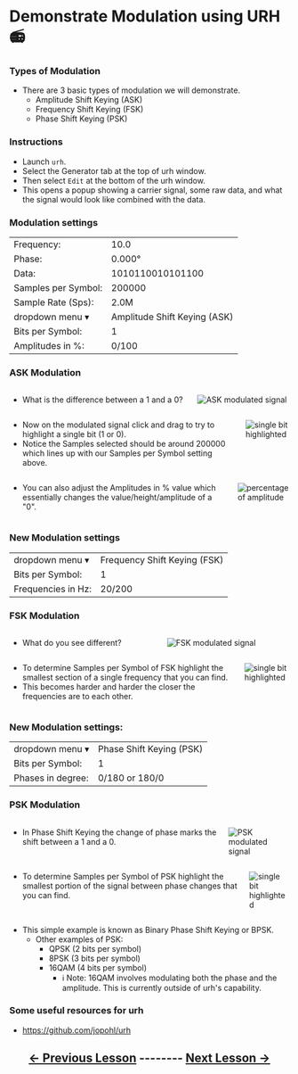# <!-- pandoc-only LSA 2: --> Demonstrate Modulation using URH 📻

### Types of Modulation

- There are 3 basic types of modulation we will demonstrate.
    - Amplitude Shift Keying (ASK)
    - Frequency Shift Keying (FSK)
    - Phase Shift Keying (PSK)

### Instructions

- Launch `urh`.
- Select the Generator tab at the top of urh window.
- Then select `Edit` at the bottom of the urh window.
- This opens a popup showing a carrier signal, some raw data, and what the signal would look like combined with the data.

### Modulation settings

  | | |
  |-------|-----|
  |Frequency:| 10.0|
  |Phase:| 0.000°|  
  |Data:| 1010110010101100|
  |Samples per Symbol:| 200000|
  |Sample Rate (Sps):| 2.0M| 
  |dropdown menu ▾|Amplitude Shift Keying (ASK)|
  |Bits per Symbol:| 1|
  |Amplitudes in %:| 0/100|

### ASK Modulation

<div class="columns">
<div class="column">

- What is the difference between a 1 and a 0?

</div>
<div class="column">

![ASK modulated signal](https://github.com/python-can-define-radio/sdr-course/blob/main/classroom_activities/Ch03_Analyzing_Signals_URH/Images/ASK_modulated_signal.png?raw=true)

</div>
</div>

<!-- pandoc-only ### ASK Modulation -->

<div class="columns">
<div class="column">

- Now on the modulated signal click and drag to try to highlight a single bit (1 or 0).
- Notice the Samples selected should be around 200000 which lines up with our Samples per Symbol setting above.

</div>
<div class="column">

![single bit highlighted](https://github.com/python-can-define-radio/sdr-course/blob/main/classroom_activities/Ch03_Analyzing_Signals_URH/Images/singlebithighlighted.png?raw=true)

</div>
</div>

<!-- pandoc-only ### ASK Modulation -->

<div class="columns">
<div class="column">

- You can also adjust the Amplitudes in % value which essentially changes the value/height/amplitude of a "0".

</div>
<div class="column">

![percentage of amplitude](https://github.com/python-can-define-radio/sdr-course/blob/main/classroom_activities/Ch03_Analyzing_Signals_URH/Images/amplitude25%25.png?raw=true)

</div>
</div>

### New Modulation settings

  | | |
  |-------|-----|
  |dropdown menu ▾|Frequency Shift Keying (FSK)|
  |Bits per Symbol:| 1|
  |Frequencies in Hz:|20/200|
  
### FSK Modulation

<div class="columns">
<div class="column">

- What do you see different?

</div>
<div class="column">

![FSK modulated signal](https://github.com/python-can-define-radio/sdr-course/blob/main/classroom_activities/Ch03_Analyzing_Signals_URH/Images/fsk_modulation.png?raw=true)

</div>
</div>

<!-- pandoc-only ### FSK Modulation -->

<div class="columns">
<div class="column">

- To determine Samples per Symbol of FSK highlight the smallest section of a single frequency that you can find.
- This becomes harder and harder the closer the frequencies are to each other.

</div>
<div class="column">

![single bit highlighted](https://github.com/python-can-define-radio/sdr-course/blob/main/classroom_activities/Ch03_Analyzing_Signals_URH/Images/fsk_highlight.png?raw=true)

</div>
</div>

### New Modulation settings:

  | | |
  |-------|-----|
  |dropdown menu ▾|Phase Shift Keying (PSK)|
  |Bits per Symbol:| 1|
  |Phases in degree:|0/180 or 180/0|
  
### PSK Modulation

<div class="columns">
<div class="column">

- In Phase Shift Keying the change of phase marks the shift between a 1 and a 0.

</div>
<div class="column">

![PSK modulated signal](https://github.com/python-can-define-radio/sdr-course/blob/main/classroom_activities/Ch03_Analyzing_Signals_URH/Images/psk_modulation.png?raw=true)

</div>
</div>

<!-- pandoc-only ### PSK Modulation -->

<div class="columns">
<div class="column">

- To determine Samples per Symbol of PSK highlight the smallest portion of the signal between phase changes that you can find.

</div>
<div class="column">

![single bit highlighted](https://github.com/python-can-define-radio/sdr-course/blob/main/classroom_activities/Ch03_Analyzing_Signals_URH/Images/psk_highlight.png?raw=true)

</div>
</div>

<!-- pandoc-only ### PSK Modulation -->

- This simple example is known as Binary Phase Shift Keying or BPSK.
    - Other examples of PSK:
        - QPSK (2 bits per symbol)
        - 8PSK (3 bits per symbol)
        - 16QAM (4 bits per symbol)
          - ℹ️ Note: 16QAM involves modulating both the phase and the amplitude. This is currently outside of urh's capability.

### Some useful resources for urh <!-- pandoc-exclude-line --> 

- https://github.com/jopohl/urh <!-- pandoc-exclude-line --> 

## <p align="center">[&larr; Previous Lesson](https://github.com/python-can-define-radio/sdr-course/blob/main/classroom_activities/Ch03_Analyzing_Signals_URH/010_Launch_URH.md)  --------  [Next Lesson &rarr;](https://github.com/python-can-define-radio/sdr-course/blob/main/classroom_activities/Ch03_Analyzing_Signals_URH/030_Generate_a_signal.md)</p> <!-- pandoc-exclude-line --> 
